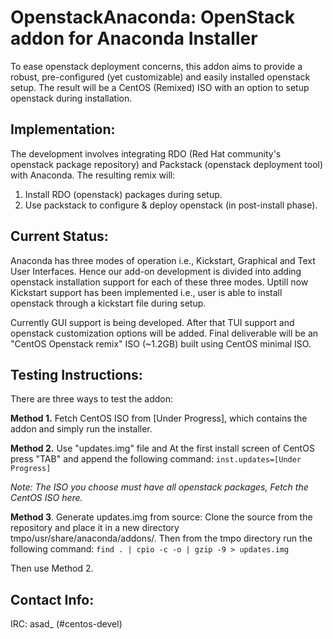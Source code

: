 # OpenstackAnaconda: OpenStack addon for Anaconda Installer

To ease openstack deployment concerns, this addon aims to provide a robust, pre-configured (yet customizable) and easily installed openstack setup. The result will be a CentOS (Remixed) ISO
with an option to setup openstack during installation. 

## Implementation:

The development involves integrating RDO (Red Hat community's openstack package repository) and Packstack (openstack deployment tool) with Anaconda. The resulting remix will:

1. Install RDO (openstack) packages during setup.
2. Use packstack to configure & deploy openstack (in post-install phase).

## Current Status:

Anaconda has three modes of operation i.e., Kickstart, Graphical and Text User Interfaces. Hence our add-on development is divided into adding openstack installation support for each of these three modes. 
Uptill now Kickstart support has been implemented i.e., user is able to install openstack through a kickstart file during setup.

Currently GUI support is being developed. After that TUI support and openstack customization options will be added.
Final deliverable will be an "CentOS Openstack remix" ISO (~1.2GB) built using CentOS minimal ISO.

## Testing Instructions:
There are three ways to test the addon:

**Method 1.** Fetch CentOS ISO from [Under Progress], which contains the addon and simply run the installer.

**Method 2.** Use "updates.img" file and At the first install screen of CentOS press "TAB" and append the following command: `inst.updates=[Under Progress]`

*Note: The ISO you choose must have all openstack packages, Fetch the CentOS ISO here.*

**Method 3**. Generate updates.img from source: Clone the source from the repository and place it in a new directory tmpo/usr/share/anaconda/addons/. Then from the tmpo directory run the following command:
`find . | cpio -c -o | gzip -9 > updates.img`

Then use Method 2.
 
## Contact Info:
IRC: asad_ (#centos-devel)

 

 
